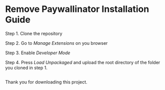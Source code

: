 # Remove Paywallinator Installation Guide
Step 1.
Clone the repository

Step 2.
Go to *Manage Extensions* on you browser

Step 3.
Enable *Developer Mode*

Step 4.
Press *Load Unpackaged* and upload the root directory of the folder you cloned in step 1.
##
Thank you for downloading this project.